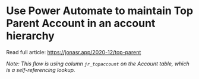 # Use Power Automate to maintain Top Parent Account in an account hierarchy

Read full article:
https://jonasr.app/2020-12/top-parent

_Note: This flow is using column `jr_topaccount` on the Account table, which is a self-referencing lookup._
